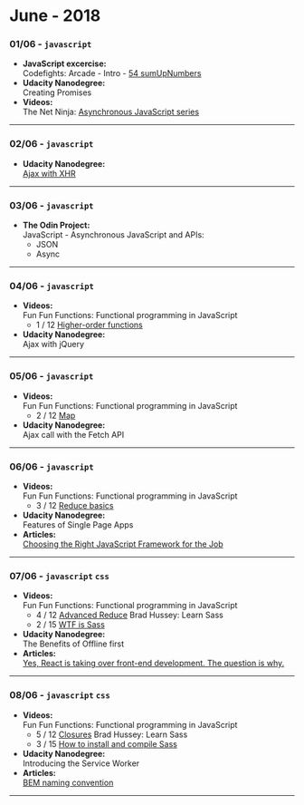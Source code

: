 # June - 2018

### **01/06** - `javascript`  
   - **JavaScript excercise:**  
   Codefights: Arcade - Intro - [54 sumUpNumbers](https://github.com/jpacsai/codeFights/blob/master/Intro/12_LandOfLogic/54_sumUpNums.js)
   - **Udacity Nanodegree:**  
   Creating Promises  
   - **Videos:**    
  The Net Ninja: [Asynchronous JavaScript series](https://www.youtube.com/watch?v=YxWMxJONp7E&list=PL4cUxeGkcC9jAhrjtZ9U93UMIhnCc44MH)
***
### **02/06** - `javascript`  
   - **Udacity Nanodegree:**  
   [Ajax with XHR](https://github.com/jpacsai/GoogleUdacity_Nanodegree/tree/master/Nanodegree/4_FrontEnd_Applications/5_Ajax/lesson-1-async-w-xhr)
***
### **03/06** - `javascript`  
   - **The Odin Project:**  
   JavaScript - Asynchronous JavaScript and APIs:  
     - JSON
     - Async
***
### **04/06** - `javascript`  
   - **Videos:**  
   Fun Fun Functions: Functional programming in JavaScript  
     - 1 / 12 [Higher-order functions](https://www.youtube.com/watch?v=BMUiFMZr7vk&list=PL0zVEGEvSaeEd9hlmCXrk5yUyqUag-n84)
   - **Udacity Nanodegree:**  
   Ajax with jQuery  
***
### **05/06** - `javascript`  
   - **Videos:**  
   Fun Fun Functions: Functional programming in JavaScript  
     - 2 / 12 [Map](https://www.youtube.com/watch?v=bCqtb-Z5YGQ&index=2&list=PL0zVEGEvSaeEd9hlmCXrk5yUyqUag-n84)
   - **Udacity Nanodegree:**  
   Ajax call with the Fetch API  
***
### **06/06** - `javascript`  
   - **Videos:**  
   Fun Fun Functions: Functional programming in JavaScript  
     - 3 / 12 [Reduce basics](https://www.youtube.com/watch?v=Wl98eZpkp-c&index=3&list=PL0zVEGEvSaeEd9hlmCXrk5yUyqUag-n84)
   - **Udacity Nanodegree:**  
   Features of Single Page Apps  
   - **Articles:**  
   [Choosing the Right JavaScript Framework for the Job](https://www.lullabot.com/articles/choosing-the-right-javascript-framework-for-the-job)
***
### **07/06** - `javascript` `css`  
   - **Videos:**  
   Fun Fun Functions: Functional programming in JavaScript  
     - 4 / 12 [Advanced Reduce](https://www.youtube.com/watch?v=1DMolJ2FrNY&index=4&list=PL0zVEGEvSaeEd9hlmCXrk5yUyqUag-n84)
   Brad Hussey: Learn Sass
     - 2 / 15 [WTF is Sass](https://www.youtube.com/watch?v=S4mPsoZ7sG4&list=PLUoqTnNH-2XxOt7UsKlTqbfrA2ucGosCR&t=0s&index=4)
   - **Udacity Nanodegree:**  
   The Benefits of Offline first  
   - **Articles:**  
   [Yes, React is taking over front-end development. The question is why.](https://medium.freecodecamp.org/yes-react-is-taking-over-front-end-development-the-question-is-why-40837af8ab76)
***
### **08/06** - `javascript` `css`  
   - **Videos:**  
   Fun Fun Functions: Functional programming in JavaScript  
     - 5 / 12 [Closures](https://www.youtube.com/watch?v=CQqwU2Ixu-U&index=5&list=PL0zVEGEvSaeEd9hlmCXrk5yUyqUag-n84)
   Brad Hussey: Learn Sass
     - 3 / 15 [How to install and compile Sass](https://www.youtube.com/watch?v=S4mPsoZ7sG4&list=PLUoqTnNH-2XxOt7UsKlTqbfrA2ucGosCR&t=0s&index=4)
   - **Udacity Nanodegree:**  
   Introducing the Service Worker  
   - **Articles:**  
   [BEM naming convention](https://en.bem.info/methodology/naming-convention/)
***
